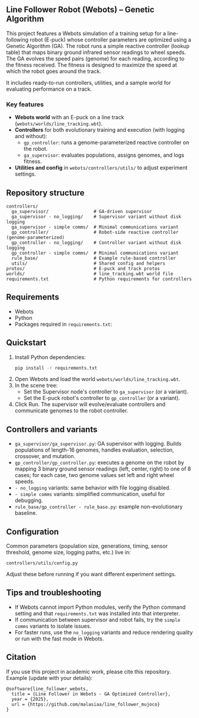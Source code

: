 ## Line Follower Robot (Webots) – Genetic Algorithm

This project features a Webots simulation of a training setup for a line-following robot (E-puck) whose controller parameters are optimized using a Genetic Algorithm (GA). The robot runs a simple reactive controller (lookup table) that maps binary ground infrared sensor readings to wheel speeds. 
The GA evolves the speed pairs (genome) for each reading, according to the fitness received. The fitness is designed to maximize the speed at which the robot goes around the track. 

It includes ready-to-run controllers, utilities, and a sample world for evaluating performance on a track.

### Key features
- **Webots world** with an E-puck on a line track (`webots/worlds/line_tracking.wbt`).
- **Controllers** for both evolutionary training and execution (with logging and without):
  - `gp_controller`: runs a genome-parameterized reactive controller on the robot.
  - `ga_supervisor`: evaluates populations, assigns genomes, and logs fitness.
- **Utilities and config** in `webots/controllers/utils/` to adjust experiment settings.

## Repository structure
```
controllers/
  ga_supervisor/                 # GA-driven supervisor
  ga_supervisor - no_logging/    # Supervisor variant without disk logging
  ga_supervisor - simple comms/  # Minimal communications variant
  gp_controller/                 # Robot-side reactive controller (genome-parameterized)
  gp_controller - no_logging/    # Controller variant without disk logging
  gp_controller - simple comms/  # Minimal communications variant
  rule_base/                     # Example rule-based controller
  utils/                         # Shared config and helpers
protos/                          # E-puck and track protos
worlds/                          # line_tracking.wbt world file
requirements.txt                 # Python requirements for controllers
```

## Requirements
- Webots
- Python
- Packages required in `requirements.txt`:

## Quickstart
1. Install Python dependencies:
   ```bash
   pip install -r requirements.txt
   ```
2. Open Webots and load the world `webots/worlds/line_tracking.wbt`.
3. In the scene tree:
   - Set the Supervisor node's controller to `ga_supervisor` (or a variant).
   - Set the E-puck robot's controller to `gp_controller` (or a variant).
4. Click Run. The supervisor will evolve/evaluate controllers and communicate genomes to the robot controller.

## Controllers and variants
- `ga_supervisor/ga_supervisor.py`: GA supervisor with logging. Builds populations of length-16 genomes, handles evaluation, selection, crossover, and mutation.
- `gp_controller/gp_controller.py`: executes a genome on the robot by mapping 3 binary ground sensor readings (left, center, right) to one of 8 cases; for each case, two genome values set left and right wheel speeds.
- `- no_logging` variants: same behavior with file logging disabled.
- `- simple comms` variants: simplified communication, useful for debugging.
- `rule_base/gp_controller - rule_base.py`: example non-evolutionary baseline.

## Configuration
Common parameters (population size, generations, timing, sensor threshold, genome size, logging paths, etc.) live in:
```
controllers/utils/config.py
```
Adjust these before running if you want different experiment settings.

## Tips and troubleshooting
- If Webots cannot import Python modules, verify the Python command setting and that `requirements.txt` was installed into that interpreter.
- If communication between supervisor and robot fails, try the `simple comms` variants to isolate issues.
- For faster runs, use the `no_logging` variants and reduce rendering quality or run with the fast mode in Webots.

## Citation
If you use this project in academic work, please cite this repository. Example (update with your details):
```
@software{line_follower_webots,
  title = {Line Follower in Webots - GA Optimized Controller},
  year = {2025},
  url = {https://github.com/malasiaa/line_follower_mujoco}
}
```
